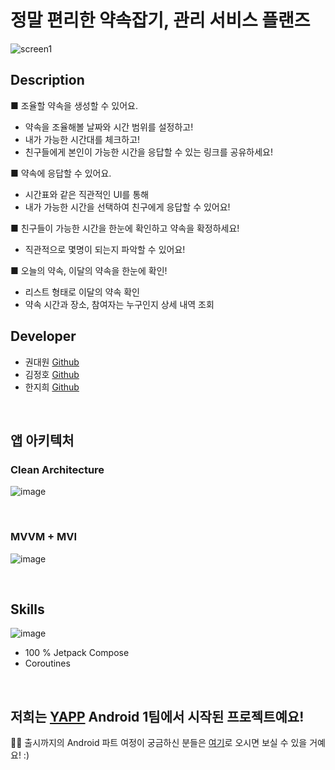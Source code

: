 # 정말 편리한 약속잡기, 관리 서비스 플랜즈

![screen1](https://user-images.githubusercontent.com/33443660/183038971-0e87d601-16d9-485a-857e-031ae9fa285e.png)

## Description

■ 조율할 약속을 생성할 수 있어요.
- 약속을 조율해볼 날짜와 시간 범위를 설정하고!
- 내가 가능한 시간대를 체크하고!
- 친구들에게 본인이 가능한 시간을 응답할 수 있는 링크를 공유하세요!

■ 약속에 응답할 수 있어요.
- 시간표와 같은 직관적인 UI를 통해 
- 내가 가능한 시간을 선택하여 친구에게 응답할 수 있어요!

■ 친구들이 가능한 시간을 한눈에 확인하고 약속을 확정하세요!
- 직관적으로 몇명이 되는지 파악할 수 있어요!

■ 오늘의 약속, 이달의 약속을 한눈에 확인!
- 리스트 형태로 이달의 약속 확인
- 약속 시간과 장소, 참여자는 누구인지 상세 내역 조회

## Developer
- 권대원 [Github](https://github.com/KwonDae)
- 김정호 [Github](https://github.com/hoyahozz)
- 한지희 [Github](https://github.com/jihee-dev)

<br>

## 앱 아키텍처
### Clean Architecture
![image](https://user-images.githubusercontent.com/33443660/183052546-59e53292-72c5-480c-ba5c-1a302376ddd6.png)

<br>

### MVVM + MVI
![image](https://user-images.githubusercontent.com/33443660/183053817-2b0c7b08-6955-4ec0-aa4e-a58c3f9d84b8.png)

<br>

## Skills

![image](https://user-images.githubusercontent.com/33443660/183053485-631a62f7-1422-479b-88d5-5a1860472a13.png)<br>
- 100 % Jetpack Compose
- Coroutines

<br>

 ## 저희는 [YAPP](https://www.yapp.co.kr) Android 1팀에서 시작된 프로젝트예요!
 🙋‍♀️ 출시까지의 Android 파트 여정이 궁금하신 분들은 [여기](https://github.com/YAPP-Github/20th-Android-Team-1-FE)로 오시면 보실 수 있을 거예요! :)
